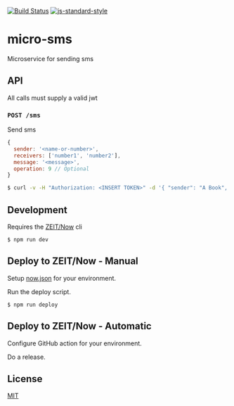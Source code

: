 [![Build Status](https://travis-ci.org/telemark/micro-sms.svg?branch=master)](https://travis-ci.org/telemark/micro-sms)
[![js-standard-style](https://img.shields.io/badge/code%20style-standard-brightgreen.svg?style=flat)](https://github.com/feross/standard)

# micro-sms

Microservice for sending sms

## API

All calls must supply a valid jwt

### ```POST /sms```

Send sms

```JavaScript
{
  sender: '<name-or-number>',
  receivers: ['number1', 'number2'],
  message: '<message>',
  operation: 9 // Optional
}
```

```bash
$ curl -v -H "Authorization: <INSERT TOKEN>" -d '{ "sender": "A Book", "receivers": ["+4798765432"], "message": "Do you read me?" }' https://sms.service.io/sms
```

## Development

Requires the [ZEIT/Now](https://zeit.co/now) cli

```
$ npm run dev
```

## Deploy to ZEIT/Now - Manual

Setup [now.json](now.json) for your environment.

Run the deploy script.

```
$ npm run deploy
```

## Deploy to ZEIT/Now - Automatic

Configure GitHub action for your environment.

Do a release.

## License

[MIT](LICENSE)